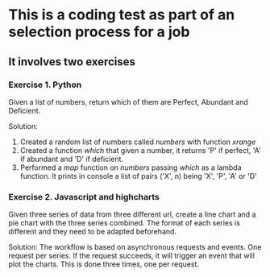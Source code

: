 # This is a coding test as part of an selection process for a job

## It involves two exercises

### Exercise 1. Python
Given a list of numbers, return which of them are Perfect, Abundant and Deficient.

Solution:
1. Created a random list of numbers called *numbers* with function *xrange*
2. Created a function  *which* that given a number, it returns 'P' if perfect, 'A' if abundant and 'D' if deficient.
3. Performed a *map* function on *numbers* passing *which* as a lambda function. It prints in console a list of pairs ('X', n) being 'X', 'P', 'A' or 'D'


### Exercise 2. Javascript and highcharts
Given three series of data from three different url, create a line chart and a pie chart with the three series combined. The format of each series is different and they need to be adapted beforehand.

Solution:
The workflow is based on asynchronous requests and events. One request per series.
If the request succeeds, it will trigger an event that will plot the charts. This is done three times, one per request.
